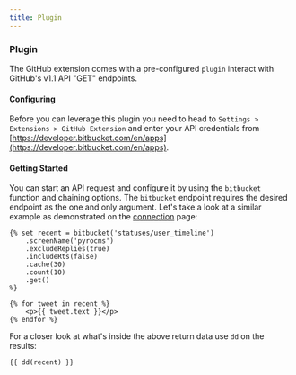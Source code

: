 ```yaml
---
title: Plugin
---
```


### Plugin

The GitHub extension comes with a pre-configured `plugin` interact with GitHub's v1.1 API "GET" endpoints.


#### Configuring

Before you can leverage this plugin you need to head to `Settings > Extensions > GitHub Extension` and enter your API credentials from [https://developer.bitbucket.com/en/apps](https://developer.bitbucket.com/en/apps).


#### Getting Started

You can start an API request and configure it by using the `bitbucket` function and chaining options. The `bitbucket` endpoint requires the desired endpoint as the one and only argument. Let's take a look at a similar example as demonstrated on the [connection](../connection) page:

    {% set recent = bitbucket('statuses/user_timeline')
        .screenName('pyrocms')
        .excludeReplies(true)
        .includeRts(false)
        .cache(30)
        .count(10)
        .get()
    %}
    
    {% for tweet in recent %}
        <p>{{ tweet.text }}</p>
    {% endfor %}

For a closer look at what's inside the above return data use `dd` on the results:
 
    {{ dd(recent) }}
